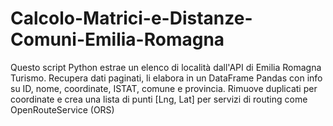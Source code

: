 # Calcolo-Matrici-e-Distanze-Comuni-Emilia-Romagna
Questo script Python estrae un elenco di località dall'API di Emilia Romagna Turismo. Recupera dati paginati, li elabora in un DataFrame Pandas con info su ID, nome, coordinate, ISTAT, comune e provincia. Rimuove duplicati per coordinate e crea una lista di punti [Lng, Lat] per servizi di routing come OpenRouteService (ORS)
